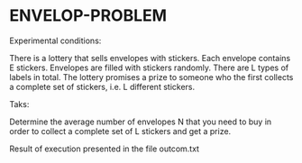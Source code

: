 # ENVELOP-PROBLEM
Experimental conditions:

There is a lottery that sells envelopes with stickers. Each envelope contains E stickers. Envelopes are filled with stickers randomly. There are L types of labels in total. The lottery promises a prize to someone who the first collects a complete set of stickers, i.e. L different stickers. 

Taks:

Determine the average number of envelopes N that you need to buy in order to collect a complete set of L stickers and get a prize.


Result of execution presented in the file outcom.txt


